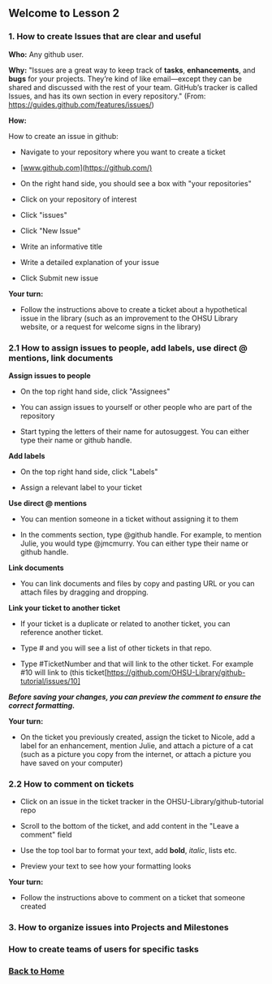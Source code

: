 ## Welcome to Lesson 2

### 1. How to create Issues that are clear and useful
**Who:**
Any github user.

**Why:**
"Issues are a great way to keep track of **tasks**, **enhancements**, and **bugs** for your projects. They’re kind of like email—except they can be shared and discussed with the rest of your team. GitHub’s tracker is called Issues, and has its own section in every repository." (From: https://guides.github.com/features/issues/)

**How:**

How to create an issue in github:

- Navigate to your repository where you want to create a ticket

- [www.github.com](https://github.com/)

- On the right hand side, you should see a box with "your repositories"

- Click on your repository of interest

- Click "issues"

- Click "New Issue"

- Write an informative title

- Write a detailed explanation of your issue

- Click Submit new issue

**Your turn:**

- Follow the instructions above to create a ticket about a hypothetical issue in the library (such as an improvement to the OHSU Library website, or a request for welcome signs in the library)

### 2.1 How to assign issues to people, add labels, use direct @ mentions, link documents

**Assign issues to people**

- On the top right hand side, click "Assignees"

- You can assign issues to yourself or other people who are part of the repository 

- Start typing the letters of their name for autosuggest. You can either type their name or github handle.

**Add labels**

- On the top right hand side, click "Labels"

- Assign a relevant label to your ticket

**Use direct @ mentions**

- You can mention someone in a ticket without assigning it to them

- In the comments section, type @github handle. For example, to mention Julie, you would type @jmcmurry. You can either type their name or github handle.

**Link documents**

- You can link documents and files by copy and pasting URL or you can attach files by dragging and dropping. 

**Link your ticket to another ticket**

- If your ticket is a duplicate or related to another ticket, you can reference another ticket. 

- Type # and you will see a list of other tickets in that repo.

- Type #TicketNumber and that will link to the other ticket. For example #10 will link to (this ticket[https://github.com/OHSU-Library/github-tutorial/issues/10] 

**_Before saving your changes, you can preview the comment to ensure the correct formatting._**

**Your turn:**

- On the ticket you previously created, assign the ticket to Nicole, add a label for an enhancement, mention Julie, and attach a picture of a cat (such as a picture you copy from the internet, or attach a picture you have saved on your computer)

### 2.2 How to comment on tickets

- Click on an issue in the ticket tracker in the OHSU-Library/github-tutorial repo

- Scroll to the bottom of the ticket, and add content in the "Leave a comment" field

- Use the top tool bar to format your text, add **bold**, *italic*, lists etc.

- Preview your text to see how your formatting looks

**Your turn:**

- Follow the instructions above to comment on a ticket that someone created

### 3. How to organize issues into Projects and Milestones

### How to create teams of users for specific tasks

### [Back to Home](../index)
